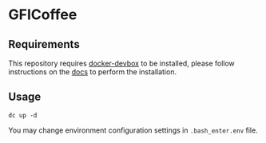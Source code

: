 # GFICoffee

## Requirements

This repository requires [docker-devbox](https://github.com/gfi-centre-ouest/docker-devbox) to be installed, please
follow instructions on the [docs](https://github.com/gfi-centre-ouest/docker-devbox) to perform the installation.

## Usage

```
dc up -d
```

You may change environment configuration settings in `.bash_enter.env` file.
